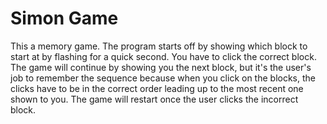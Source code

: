 # Simon Game 

This a memory game. The program starts off by showing which block to start at by flashing for a quick second. 
You have to click the correct block. 
The game will continue by showing you the next block, but it's the user's job to remember the sequence because when you click on the blocks, the clicks have to be in the correct order leading up to the most recent one shown to you. 
The game will restart once the user clicks the incorrect block. 